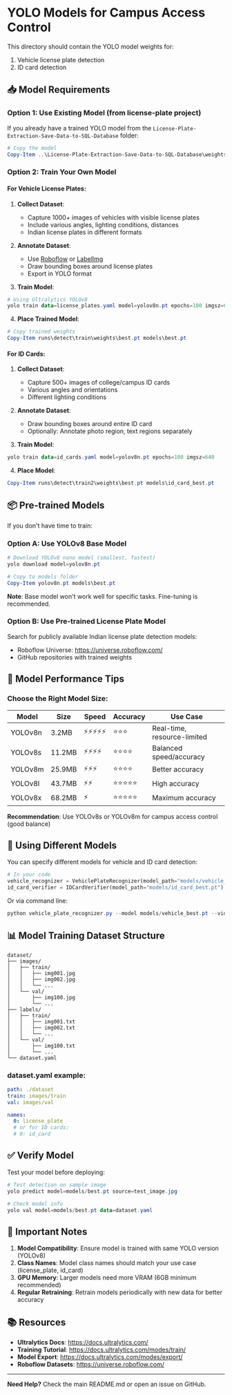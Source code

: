 # YOLO Models for Campus Access Control

This directory should contain the YOLO model weights for:
1. Vehicle license plate detection
2. ID card detection

## 📥 Model Requirements

### Option 1: Use Existing Model (from license-plate project)

If you already have a trained YOLO model from the `License-Plate-Extraction-Save-Data-to-SQL-Database` folder:

```powershell
# Copy the model
Copy-Item ..\License-Plate-Extraction-Save-Data-to-SQL-Database\weights\best.pt models\best.pt
```

### Option 2: Train Your Own Model

#### For Vehicle License Plates:

1. **Collect Dataset**: 
   - Capture 1000+ images of vehicles with visible license plates
   - Include various angles, lighting conditions, distances
   - Indian license plates in different formats

2. **Annotate Dataset**:
   - Use [Roboflow](https://roboflow.com/) or [LabelImg](https://github.com/heartexlabs/labelImg)
   - Draw bounding boxes around license plates
   - Export in YOLO format

3. **Train Model**:
```powershell
# Using Ultralytics YOLOv8
yolo train data=license_plates.yaml model=yolov8n.pt epochs=100 imgsz=640
```

4. **Place Trained Model**:
```powershell
# Copy trained weights
Copy-Item runs\detect\train\weights\best.pt models\best.pt
```

#### For ID Cards:

1. **Collect Dataset**:
   - Capture 500+ images of college/campus ID cards
   - Various angles and orientations
   - Different lighting conditions

2. **Annotate Dataset**:
   - Draw bounding boxes around entire ID card
   - Optionally: Annotate photo region, text regions separately

3. **Train Model**:
```powershell
yolo train data=id_cards.yaml model=yolov8n.pt epochs=100 imgsz=640
```

4. **Place Model**:
```powershell
Copy-Item runs\detect\train2\weights\best.pt models\id_card_best.pt
```

## 📦 Pre-trained Models

If you don't have time to train:

### Option A: Use YOLOv8 Base Model
```powershell
# Download YOLOv8 nano model (smallest, fastest)
yolo download model=yolov8n.pt

# Copy to models folder
Copy-Item yolov8n.pt models\best.pt
```

**Note**: Base model won't work well for specific tasks. Fine-tuning is recommended.

### Option B: Use Pre-trained License Plate Model

Search for publicly available Indian license plate detection models:
- Roboflow Universe: https://universe.roboflow.com/
- GitHub repositories with trained weights

## 🎯 Model Performance Tips

### Choose the Right Model Size:

| Model | Size | Speed | Accuracy | Use Case |
|-------|------|-------|----------|----------|
| YOLOv8n | 3.2MB | ⚡⚡⚡⚡⚡ | ⭐⭐⭐ | Real-time, resource-limited |
| YOLOv8s | 11.2MB | ⚡⚡⚡⚡ | ⭐⭐⭐⭐ | Balanced speed/accuracy |
| YOLOv8m | 25.9MB | ⚡⚡⚡ | ⭐⭐⭐⭐ | Better accuracy |
| YOLOv8l | 43.7MB | ⚡⚡ | ⭐⭐⭐⭐⭐ | High accuracy |
| YOLOv8x | 68.2MB | ⚡ | ⭐⭐⭐⭐⭐ | Maximum accuracy |

**Recommendation**: Use YOLOv8s or YOLOv8m for campus access control (good balance)

## 🔄 Using Different Models

You can specify different models for vehicle and ID card detection:

```python
# In your code
vehicle_recognizer = VehiclePlateRecognizer(model_path="models/vehicle_best.pt")
id_card_verifier = IDCardVerifier(model_path="models/id_card_best.pt")
```

Or via command line:
```powershell
python vehicle_plate_recognizer.py --model models/vehicle_best.pt --video data/videos/test.mp4
```

## 📊 Model Training Dataset Structure

```
dataset/
├── images/
│   ├── train/
│   │   ├── img001.jpg
│   │   ├── img002.jpg
│   │   └── ...
│   └── val/
│       ├── img100.jpg
│       └── ...
├── labels/
│   ├── train/
│   │   ├── img001.txt
│   │   ├── img002.txt
│   │   └── ...
│   └── val/
│       ├── img100.txt
│       └── ...
└── dataset.yaml
```

### dataset.yaml example:
```yaml
path: ./dataset
train: images/train
val: images/val

names:
  0: license_plate
  # or for ID cards:
  # 0: id_card
```

## ✅ Verify Model

Test your model before deploying:

```powershell
# Test detection on sample image
yolo predict model=models/best.pt source=test_image.jpg

# Check model info
yolo val model=models/best.pt data=dataset.yaml
```

## 🚨 Important Notes

1. **Model Compatibility**: Ensure model is trained with same YOLO version (YOLOv8)
2. **Class Names**: Model class names should match your use case (license_plate, id_card)
3. **GPU Memory**: Larger models need more VRAM (6GB minimum recommended)
4. **Regular Retraining**: Retrain models periodically with new data for better accuracy

## 📚 Resources

- **Ultralytics Docs**: https://docs.ultralytics.com/
- **Training Tutorial**: https://docs.ultralytics.com/modes/train/
- **Model Export**: https://docs.ultralytics.com/modes/export/
- **Roboflow Datasets**: https://universe.roboflow.com/

---

**Need Help?** Check the main README.md or open an issue on GitHub.
